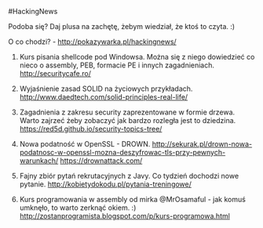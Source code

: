 #HackingNews

Podoba się? Daj plusa na zachętę, żebym wiedział, że ktoś to czyta. :)

O co chodzi? - http://pokazywarka.pl/hackingnews/


1. Kurs pisania shellcode pod Windowsa. Można się z niego dowiedzieć co nieco o assembly, PEB, formacie PE i innych zagadnieniach.
http://securitycafe.ro/

2. Wyjaśnienie zasad SOLID na życiowych przykładach.
http://www.daedtech.com/solid-principles-real-life/

3. Zagadnienia z zakresu security zaprezentowane w formie drzewa. Warto zajrzeć żeby zobaczyć jak bardzo rozległa jest to dziedzina.
https://red5d.github.io/security-topics-tree/

4. Nowa podatność w OpenSSL - DROWN.
http://sekurak.pl/drown-nowa-podatnosc-w-openssl-mozna-deszyfrowac-tls-przy-pewnych-warunkach/
https://drownattack.com/

5. Fajny zbiór pytań rekrutacyjnych z Javy. Co tydzień dochodzi nowe pytanie.
http://kobietydokodu.pl/pytania-treningowe/

6. Kurs programowania w assembly od mirka @MrOsamaful - jak komuś umknęło, to warto zerknąć okiem. :)
http://zostanprogramista.blogspot.com/p/kurs-programowa.html



